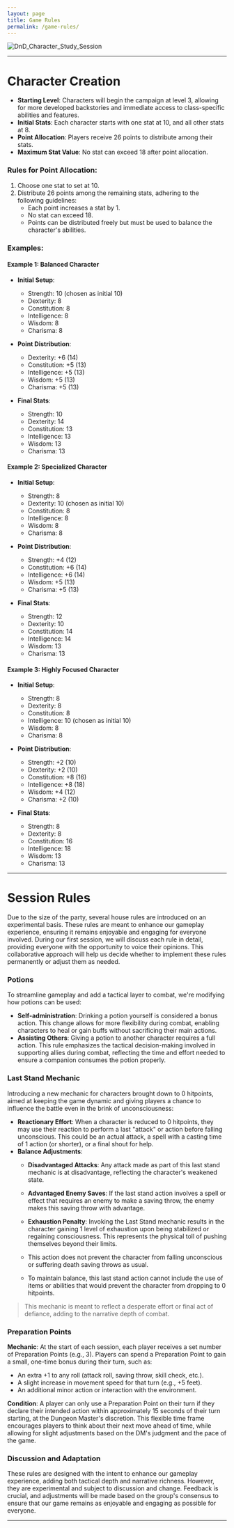 ```yaml
---
layout: page
title: Game Rules
permalink: /game-rules/
---
```


![DnD_Character_Study_Session](https://github.com/JanStaelens/JanStaelens.github.io/assets/40687012/01f9bf5d-883d-4d21-b59b-d708ee787199)

---

# Character Creation

- **Starting Level**: Characters will begin the campaign at level 3, allowing for more developed backstories and immediate access to class-specific abilities and features.
- **Initial Stats**: Each character starts with one stat at 10, and all other stats at 8.
- **Point Allocation**: Players receive 26 points to distribute among their stats.
- **Maximum Stat Value**: No stat can exceed 18 after point allocation.

### Rules for Point Allocation:

1. Choose one stat to set at 10.
2. Distribute 26 points among the remaining stats, adhering to the following guidelines:
    - Each point increases a stat by 1.
    - No stat can exceed 18.
    - Points can be distributed freely but must be used to balance the character's abilities.

### Examples:

#### Example 1: Balanced Character

- **Initial Setup**:
    - Strength: 10 (chosen as initial 10)
    - Dexterity: 8
    - Constitution: 8
    - Intelligence: 8
    - Wisdom: 8
    - Charisma: 8

- **Point Distribution**:
    - Dexterity: +6 (14)
    - Constitution: +5 (13)
    - Intelligence: +5 (13)
    - Wisdom: +5 (13)
    - Charisma: +5 (13)

- **Final Stats**:
    - Strength: 10
    - Dexterity: 14
    - Constitution: 13
    - Intelligence: 13
    - Wisdom: 13
    - Charisma: 13

#### Example 2: Specialized Character

- **Initial Setup**:
    - Strength: 8
    - Dexterity: 10 (chosen as initial 10)
    - Constitution: 8
    - Intelligence: 8
    - Wisdom: 8
    - Charisma: 8

- **Point Distribution**:
    - Strength: +4 (12)
    - Constitution: +6 (14)
    - Intelligence: +6 (14)
    - Wisdom: +5 (13)
    - Charisma: +5 (13)

- **Final Stats**:
    - Strength: 12
    - Dexterity: 10
    - Constitution: 14
    - Intelligence: 14
    - Wisdom: 13
    - Charisma: 13

#### Example 3: Highly Focused Character

- **Initial Setup**:
    - Strength: 8
    - Dexterity: 8
    - Constitution: 8
    - Intelligence: 10 (chosen as initial 10)
    - Wisdom: 8
    - Charisma: 8

- **Point Distribution**:
    - Strength: +2 (10)
    - Dexterity: +2 (10)
    - Constitution: +8 (16)
    - Intelligence: +8 (18)
    - Wisdom: +4 (12)
    - Charisma: +2 (10)

- **Final Stats**:
    - Strength: 8
    - Dexterity: 8
    - Constitution: 16
    - Intelligence: 18
    - Wisdom: 13
    - Charisma: 13

---

# Session Rules

Due to the size of the party, several house rules are introduced on an experimental basis. These rules are meant to enhance our gameplay experience, ensuring it remains enjoyable and engaging for everyone involved. During our first session, we will discuss each rule in detail, providing everyone with the opportunity to voice their opinions. This collaborative approach will help us decide whether to implement these rules permanently or adjust them as needed.

### Potions

To streamline gameplay and add a tactical layer to combat, we're modifying how potions can be used:

- **Self-administration**: Drinking a potion yourself is considered a bonus action. This change allows for more flexibility during combat, enabling characters to heal or gain buffs without sacrificing their main actions.
- **Assisting Others**: Giving a potion to another character requires a full action. This rule emphasizes the tactical decision-making involved in supporting allies during combat, reflecting the time and effort needed to ensure a companion consumes the potion properly.

### Last Stand Mechanic

Introducing a new mechanic for characters brought down to 0 hitpoints, aimed at keeping the game dynamic and giving players a chance to influence the battle even in the brink of unconsciousness:

- **Reactionary Effort**: When a character is reduced to 0 hitpoints, they may use their reaction to perform a last "attack" or action before falling unconscious. This could be an actual attack, a spell with a casting time of 1 action (or shorter), or a final shout for help.
- **Balance Adjustments**:
    - **Disadvantaged Attacks**: Any attack made as part of this last stand mechanic is at disadvantage, reflecting the character's weakened state.
    - **Advantaged Enemy Saves**: If the last stand action involves a spell or effect that requires an enemy to make a saving throw, the enemy makes this saving throw with advantage. 
    - **Exhaustion Penalty**: Invoking the Last Stand mechanic results in the character gaining 1 level of exhaustion upon being stabilized or regaining consciousness. This represents the physical toll of pushing themselves beyond their limits.
    

    - This action does not prevent the character from falling unconscious or suffering death saving throws as usual.
    - To maintain balance, this last stand action cannot include the use of items or abilities that would prevent the character from dropping to 0 hitpoints.

> This mechanic is meant to reflect a desperate effort or final act of defiance, adding to the narrative depth of combat.

### Preparation Points

**Mechanic**: At the start of each session, each player receives a set number of Preparation Points (e.g., 3). Players can spend a Preparation Point to gain a small, one-time bonus during their turn, such as:
- An extra +1 to any roll (attack roll, saving throw, skill check, etc.).
- A slight increase in movement speed for that turn (e.g., +5 feet).
- An additional minor action or interaction with the environment.

**Condition**: A player can only use a Preparation Point on their turn if they declare their intended action within approximately 15 seconds of their turn starting, at the Dungeon Master's discretion. This flexible time frame encourages players to think about their next move ahead of time, while allowing for slight adjustments based on the DM's judgment and the pace of the game.

### Discussion and Adaptation

These rules are designed with the intent to enhance our gameplay experience, adding both tactical depth and narrative richness. However, they are experimental and subject to discussion and change. Feedback is crucial, and adjustments will be made based on the group's consensus to ensure that our game remains as enjoyable and engaging as possible for everyone.

---

